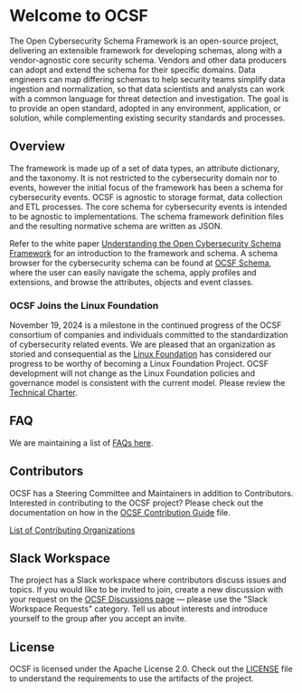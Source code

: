 # Welcome to OCSF

The Open Cybersecurity Schema Framework is an open-source project, delivering an extensible framework for developing schemas, along with a vendor-agnostic core security schema.  Vendors and other data producers can adopt and extend the schema for their specific domains. Data engineers can map differing schemas to help security teams simplify data ingestion and normalization, so that data scientists and analysts can work with a common language for threat detection and investigation. The goal is to provide an open standard, adopted in any environment, application, or solution, while complementing existing security standards and processes.

## Overview

The framework is made up of a set of data types, an attribute dictionary, and the taxonomy. It is not restricted to the cybersecurity domain nor to events, however the initial focus of the framework has been a schema for cybersecurity events.  OCSF is agnostic to storage format, data collection and ETL processes.  The core schema for cybersecurity events is intended to be agnostic to implementations.  The schema framework definition files and the resulting normative schema are written as JSON.

Refer to the white paper [Understanding the Open Cybersecurity Schema Framework](https://github.com/ocsf/ocsf-docs/blob/main/Understanding%20OCSF.pdf) for an introduction to the framework and schema.  A schema browser for the cybersecurity schema can be found at [OCSF Schema](https://schema.ocsf.io), where the user can easily navigate the schema, apply profiles and extensions, and browse the attributes, objects and event classes.

### OCSF Joins the Linux Foundation

November 19, 2024 is a milestone in the continued progress of the OCSF consortium of companies and individuals committed to the standardization of cybersecurity related events. We are pleased that an organization as storied and consequential as the [Linux Foundation](https://www.linuxfoundation.org/) has considered our progress to be worthy of becoming a Linux Foundation Project. OCSF development will not change as the Linux Foundation policies and governance model is consistent with the current model. Please review the [Technical Charter](https://github.com/ocsf/governance/blob/main/OCSF%20Technical%20Charter.pdf).

## FAQ

We are maintaining a list of [FAQs here](https://github.com/ocsf/ocsf-docs/tree/main/FAQs).

## Contributors

OCSF has a Steering Committee and Maintainers in addition to Contributors.  Interested in contributing to the OCSF project?  Please check out the documentation on how in the [OCSF Contribution Guide](https://github.com/ocsf/ocsf-schema/blob/main/CONTRIBUTING.md) file.

[List of Contributing Organizations](https://github.com/ocsf/.github/blob/main/profile/Contributors.md)

## Slack Workspace

The project has a Slack workspace where contributors discuss issues and topics.  If you would like to be invited to join, create a new discussion with your request on the [OCSF Discussions page](https://github.com/orgs/ocsf/discussions) &mdash; please use the "Slack Workspace Requests" category.  Tell us about interests and introduce yourself to the group after you accept an invite.

## License

OCSF is licensed under the Apache License 2.0.  Check out the [LICENSE](https://github.com/ocsf/.github/blob/main/LICENSE) file to understand the requirements to use the artifacts of the project.

